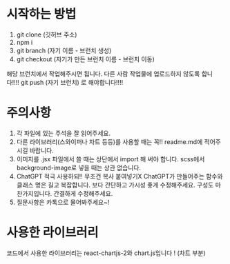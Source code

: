 # 시작하는 방법

1. git clone (깃허브 주소)
2. npm i 
3. git branch (자기 이름 - 브런치 생성)
4. git checkout (자기가 만든 브런치 이름 - 브런치 이동)

해당 브런치에서 작업해주시면 됩니다. 
다른 사람 작업물에 업로드하지 않도록 합니다!!!!
git push (자기 브런치) 로 해야합니다!!!!

# 주의사항 

1. 각 파일에 있는 주석을 잘 읽어주세요.
2. 다른 라이브러리(스와이퍼나 차트 등등)를 사용할 때는 꼭!! readme.md에 적어주시길 바랍니다. 
3. 이미지를 .jsx 파일에서 쓸 때는 상단에서 import 해 써야 합니다. scss에서 background-image로 넣을 때는 상관 없습니다.
4. ChatGPT 적극 사용하되!! 무조건 복사 붙여넣기X ChatGPT가 만들어주는 함수와 클래스 명은 길고 복잡합니다. 보다 간단하고 가시성 좋게 수정해주세요. 구성도 마찬가지입니다. 간결하게 수정해주세요. 
5. 질문사항은 카톡으로 물어봐주세요~! 

# 사용한 라이브러리
코드에서 사용한 라이브러리는 react-chartjs-2와 chart.js입니다 ! (차트 부분)
